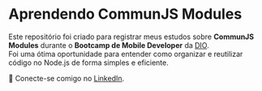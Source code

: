 # Aprendendo CommunJS Modules

Este repositório foi criado para registrar meus estudos sobre **CommunJS Modules** durante o **Bootcamp de Mobile Developer** da [DIO](https://www.dio.me/).  
Foi uma ótima oportunidade para entender como organizar e reutilizar código no Node.js de forma simples e eficiente.

📌 Conecte-se comigo no [LinkedIn](https://www.linkedin.com/in/pedro-rodrigues-salom%C3%A3o-55a0ab310/).
